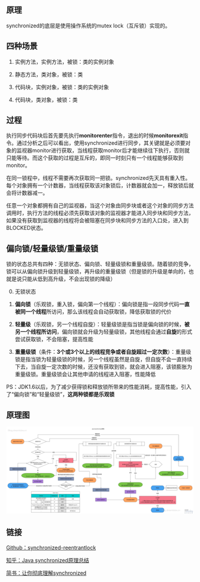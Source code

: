 ## 原理
synchronized的底层是使用操作系统的mutex lock（互斥锁）实现的。

## 四种场景
1. 实例方法，实例方法，被锁：类的实例对象

2. 静态方法，类对象，被锁：类

3. 代码块，实例对象，被锁：类的实例对象

4. 代码块，类对象，被锁：类

## 过程
执行同步代码块后首先要先执行**monitorenter**指令，退出的时候**monitorexit**指令。通过分析之后可以看出，使用synchronized进行同步，其关键就是必须要对象的监视器monitor进行获取，当线程获取monitor后才能继续往下执行，否则就只能等待。而这个获取的过程是互斥的，即同一时刻只有一个线程能够获取到monitor。

在同一锁程中，线程不需要再次获取同一把锁。synchronized先天具有重入性。每个对象拥有一个计数器，当线程获取该对象锁后，计数器就会加一，释放锁后就会将计数器减一。

任意一个对象都拥有自己的监视器，当这个对象由同步块或者这个对象的同步方法调用时，执行方法的线程必须先获取该对象的监视器才能进入同步块和同步方法，如果没有获取到监视器的线程将会被阻塞在同步块和同步方法的入口处，进入到BLOCKED状态。

## 偏向锁/轻量级锁/重量级锁
锁的状态总共有四种：无锁状态、偏向锁、轻量级锁和重量级锁。随着锁的竞争，锁可以从偏向锁升级到轻量级锁，再升级的重量级锁（但是锁的升级是单向的，也就是说只能从低到高升级，不会出现锁的降级）

0. 无锁状态

1. **偏向锁**（乐观锁，重入锁，偏向第一个线程）：偏向锁是指一段同步代码**一直被同一个线程**所访问，那么该线程会自动获取锁，降低获取锁的代价

2. **轻量级**（乐观锁，另一个线程自旋）：轻量级锁是指当锁是偏向锁的时候，**被另一个线程所访问**，偏向锁就会升级为轻量级锁，其他线程会通过**自旋**的形式尝试获取锁，不会阻塞，提高性能

3. **重量级锁**（条件：**3个或3个以上的线程竞争或者自旋超过一定次数**）：重量级锁是指当锁为轻量级锁的时候，另一个线程虽然是自旋，但自旋不会一直持续下去，当自旋一定次数的时候，还没有获取到锁，就会进入阻塞，该锁膨胀为重量级锁。重量级锁会让其他申请的线程进入阻塞，性能降低

PS：JDK1.6以后，为了减少获得锁和释放锁所带来的性能消耗，提高性能，引入了“偏向锁”和“轻量级锁”，**这两种锁都是乐观锁**

## 原理图
![](../assets/synchronized原理图.jpg)

## 链接
[Github：synchronized-reentrantlock](https://github.com/LRH1993/android_interview/blob/master/java/concurrence/synchronized-reentrantlock.md)

[知乎：Java synchronized原理总结](https://zhuanlan.zhihu.com/p/29866981)

[简书：让你彻底理解synchronized](https://www.jianshu.com/p/d53bf830fa09)